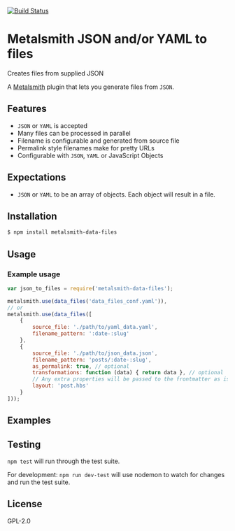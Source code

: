 [![Build Status](https://travis-ci.org/woodyrew/metalsmith-data-files.svg?branch=master)](https://travis-ci.org/woodyrew/metalsmith-data-files)

# Metalsmith JSON and/or YAML to files
Creates files from supplied JSON

A [Metalsmith](https://github.com/segmentio/metalsmith) plugin that lets you generate files from `JSON`.

## Features
- `JSON` or `YAML` is accepted
- Many files can be processed in parallel
- Filename is configurable and generated from source file
- Permalink style filenames make for pretty URLs
- Configurable with `JSON`, `YAML` or JavaScript Objects

## Expectations
- `JSON` or `YAML` to be an array of objects. Each object will result in a file.

## Installation
```bash
$ npm install metalsmith-data-files
```

## Usage

### Example usage
```js
var json_to_files = require('metalsmith-data-files');

metalsmith.use(data_files('data_files_conf.yaml')),
// or
metalsmith.use(data_files([
    {
        source_file: './path/to/yaml_data.yaml',
        filename_pattern: ':date-:slug'
    },
    {
        source_file: './path/to/json_data.json',
        filename_pattern: 'posts/:date-:slug',
        as_permalink: true, // optional
        transformations: function (data) { return data }, // optional
        // Any extra properties will be passed to the frontmatter as is.
        layout: 'post.hbs'
    }
]));
```

## Examples

## Testing
`npm test` will run through the test suite.

For development:
`npm run dev-test` will use nodemon to watch for changes and run the test suite.

## License
GPL-2.0
